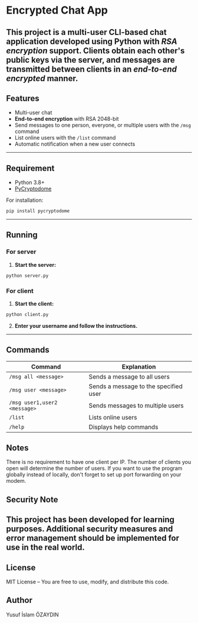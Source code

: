 # Encrypted Chat App 

This project is a multi-user CLI-based chat application developed using Python with ***RSA encryption*** support.
Clients obtain each other's **public keys** via the server, and messages are transmitted between clients in an ***end-to-end encrypted*** manner.
---

## Features
- Multi-user chat
- **End-to-end encryption** with RSA 2048-bit
- Send messages to one person, everyone, or multiple users with the `/msg` command
- List online users with the `/list` command
- Automatic notification when a new user connects

---

## Requirement
- Python 3.8+
- [PyCryptodome](https://pypi.org/project/pycryptodome/)

For installation:
```bash
pip install pycryptodome
```

---

## Running

### For server
1. **Start the server:**
```bash
python server.py
```

### For client
1. **Start the client:**
```bash
python client.py
```

2. **Enter your username and follow the instructions.**

---

## Commands
| Command | Explanation |
|-------|----------|
| `/msg all <message>` | Sends a message to all users |
| `/msg user <message>` | Sends a message to the specified user |
| `/msg user1,user2 <message>` | Sends messages to multiple users|
| `/list` | Lists online users |
| `/help` | Displays help commands |


## Notes
There is no requirement to have one client per IP. The number of clients you open will determine the number of users.
If you want to use the program globally instead of locally, don't forget to set up port forwarding on your modem.

## Security Note
This project has been developed for **learning purposes**. Additional security measures and error management should be implemented for use in the real world.
---

## License
MIT License – You are free to use, modify, and distribute this code.

## Author 
Yusuf İslam ÖZAYDIN 
